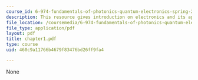 ```yaml
---
course_id: 6-974-fundamentals-of-photonics-quantum-electronics-spring-2006
description: This resource gives introduction on electronics and its application.
file_location: /coursemedia/6-974-fundamentals-of-photonics-quantum-electronics-spring-2006/460c9a11766b4679f83476bd26ff9fa4_chapter1.pdf
file_type: application/pdf
layout: pdf
title: chapter1.pdf
type: course
uid: 460c9a11766b4679f83476bd26ff9fa4

---
```

None